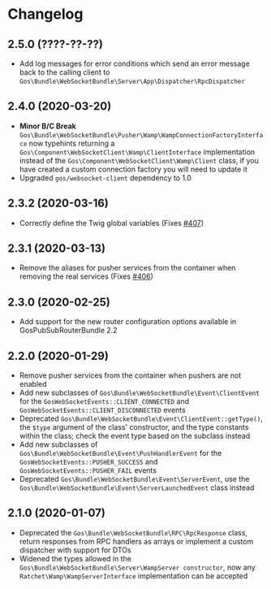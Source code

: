 # Changelog

## 2.5.0 (????-??-??)

- Add log messages for error conditions which send an error message back to the calling client to `Gos\Bundle\WebSocketBundle\Server\App\Dispatcher\RpcDispatcher`

## 2.4.0 (2020-03-20)

- **Minor B/C Break** `Gos\Bundle\WebSocketBundle\Pusher\Wamp\WampConnectionFactoryInterface` now typehints returning a `Gos\Component\WebSocketClient\Wamp\ClientInterface` implementation instead of the `Gos\Component\WebSocketClient\Wamp\Client` class, if you have created a custom connection factory you will need to update it
- Upgraded `gos/websocket-client` dependency to 1.0

## 2.3.2 (2020-03-16)

- Correctly define the Twig global variables (Fixes [#407](https://github.com/GeniusesOfSymfony/WebSocketBundle/issues/407))

## 2.3.1 (2020-03-13)

- Remove the aliases for pusher services from the container when removing the real services (Fixes [#406](https://github.com/GeniusesOfSymfony/WebSocketBundle/issues/406))

## 2.3.0 (2020-02-25)

- Add support for the new router configuration options available in GosPubSubRouterBundle 2.2

## 2.2.0 (2020-01-29)

- Remove pusher services from the container when pushers are not enabled
- Add new subclasses of `Gos\Bundle\WebSocketBundle\Event\ClientEvent` for the `GosWebSocketEvents::CLIENT_CONNECTED` and `GosWebSocketEvents::CLIENT_DISCONNECTED` events
- Deprecated `Gos\Bundle\WebSocketBundle\Event\ClientEvent::getType()`, the `$type` argument of the class' constructor, and the type constants within the class; check the event type based on the subclass instead
- Add new subclasses of `Gos\Bundle\WebSocketBundle\Event\PushHandlerEvent` for the `GosWebSocketEvents::PUSHER_SUCCESS` and `GosWebSocketEvents::PUSHER_FAIL` events
- Deprecated `Gos\Bundle\WebSocketBundle\Event\ServerEvent`, use the `Gos\Bundle\WebSocketBundle\Event\ServerLaunchedEvent` class instead

## 2.1.0 (2020-01-07)

- Deprecated the `Gos\Bundle\WebSocketBundle\RPC\RpcResponse` class, return responses from RPC handlers as arrays or implement a custom dispatcher with support for DTOs
- Widened the types allowed in the `Gos\Bundle\WebSocketBundle\Server\WampServer constructor`, now any `Ratchet\Wamp\WampServerInterface` implementation can be accepted
